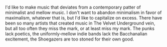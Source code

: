 I'd like to make music that deviates from a contemporary patter of minimalist and mellow music. I don't want to abandon minimalism in favor of maximalism, whatever that is, but I'd like to capitalize on excess.
There have been so many artists that created music in The Velvet Underground vein, but all too often they miss the mark, or at least miss my mark. The punks lack poetics, the uniformly-mellow indie bands lack the Bacchanalian excitement, the Shoegazers are too stoned for their own good. 